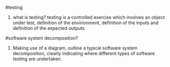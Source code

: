 #testing

1. what is testing?
testing is a controlled exercise which involves an object under test, definition of the envirionment, definition of the inputs and definition of the expected outputs



#software system decomposition?

1. Making use of a diagram, outline a typical software system decomposition, clearly
indicating where different types of software testing are undertaken.
